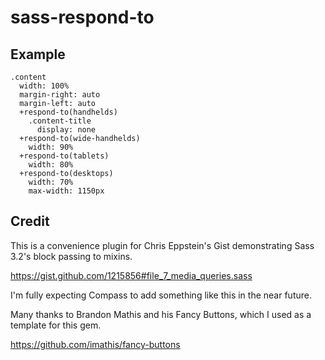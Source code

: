 sass-respond-to
===============

Example
-------

    .content
      width: 100%
      margin-right: auto
      margin-left: auto
      +respond-to(handhelds)
        .content-title
          display: none
      +respond-to(wide-handhelds)
        width: 90%
      +respond-to(tablets)
        width: 80%
      +respond-to(desktops)
        width: 70%
        max-width: 1150px

Credit
------

This is a convenience plugin for Chris Eppstein's Gist demonstrating Sass 3.2's block passing to mixins.

https://gist.github.com/1215856#file_7_media_queries.sass

I'm fully expecting Compass to add something like this in the near future.

Many thanks to Brandon Mathis and his Fancy Buttons, which I used as a template for this gem.

https://github.com/imathis/fancy-buttons